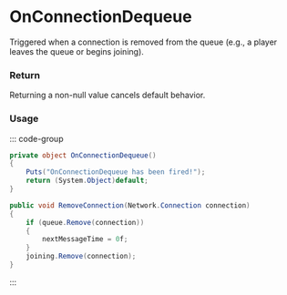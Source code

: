 # OnConnectionDequeue
<Badge type="info" text="Queue"/><Badge type="danger" text="Carbon Compatible"/><Badge type="warning" text="Oxide Compatible"/>
Triggered when a connection is removed from the queue (e.g., a player leaves the queue or begins joining).

### Return
Returning a non-null value cancels default behavior.

### Usage
::: code-group
```csharp [Example]
private object OnConnectionDequeue()
{
	Puts("OnConnectionDequeue has been fired!");
	return (System.Object)default;
}
```
```csharp [Source — Assembly-CSharp @ ConnectionQueue]
public void RemoveConnection(Network.Connection connection)
{
	if (queue.Remove(connection))
	{
		nextMessageTime = 0f;
	}
	joining.Remove(connection);
}

```
:::
